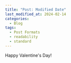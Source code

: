 ```yaml
---
title: "Post: Modified Date"
last_modified_at: 2024-02-14
categories:
  - Blog
tags:
  - Post Formats
  - readability
  - standard
---
```


Happy Valentine's Day! 